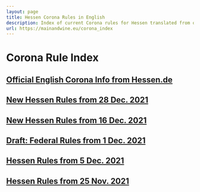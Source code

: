 ```yaml
---
layout: page
title: Hessen Corona Rules in English
description: Index of current Corona rules for Hessen translated from official German sources
url: https://mainandwine.eu/corona_index
--- 
```


# Corona Rule Index
## [Official English Corona Info from Hessen.de](https://www.hessen.de/Handeln/Corona-in-Hessen/Corona-rules-in-English)
## [New Hessen Rules from 28 Dec. 2021](https://mainandwine.eu/corona_dec28)
## [New Hessen Rules from 16 Dec. 2021](https://mainandwine.eu/corona_dec)
## [Draft: Federal Rules from 1 Dec. 2021](https://mainandwine.eu/ministerpresident_conference_2021-12-02)
## [Hessen Rules from 5 Dec. 2021](https://mainandwine.eu/corona_press_conference)
## [Hessen Rules from 25 Nov. 2021](https://mainandwine.eu/corona_rules)  


